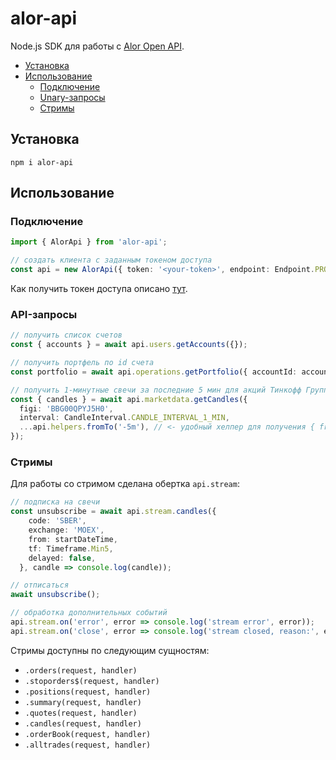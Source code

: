 # alor-api
Node.js SDK для работы с [Alor Open API](https://alor.dev/docs).

<!-- toc -->

- [Установка](#%D1%83%D1%81%D1%82%D0%B0%D0%BD%D0%BE%D0%B2%D0%BA%D0%B0)
- [Использование](#%D0%B8%D1%81%D0%BF%D0%BE%D0%BB%D1%8C%D0%B7%D0%BE%D0%B2%D0%B0%D0%BD%D0%B8%D0%B5)
    * [Подключение](#%D0%BF%D0%BE%D0%B4%D0%BA%D0%BB%D1%8E%D1%87%D0%B5%D0%BD%D0%B8%D0%B5)
    * [Unary-запросы](#unary-%D0%B7%D0%B0%D0%BF%D1%80%D0%BE%D1%81%D1%8B)
    * [Стримы](#%D1%81%D1%82%D1%80%D0%B8%D0%BC%D1%8B)

<!-- tocstop -->

## Установка
```
npm i alor-api
```

## Использование
### Подключение
```ts
import { AlorApi } from 'alor-api';

// создать клиента с заданным токеном доступа
const api = new AlorApi({ token: '<your-token>', endpoint: Endpoint.PROD, wssEndpoint: WssEndpoint.PROD });
```
Как получить токен доступа описано [тут](https://alor.dev/open-api-tokens).

### API-запросы
```ts
// получить список счетов
const { accounts } = await api.users.getAccounts({});

// получить портфель по id счета
const portfolio = await api.operations.getPortfolio({ accountId: accounts[0].id });

// получить 1-минутные свечи за последние 5 мин для акций Тинкофф Групп
const { candles } = await api.marketdata.getCandles({
  figi: 'BBG00QPYJ5H0',
  interval: CandleInterval.CANDLE_INTERVAL_1_MIN,
  ...api.helpers.fromTo('-5m'), // <- удобный хелпер для получения { from, to }
});
```

### Стримы
Для работы со стримом сделана обертка `api.stream`:
```ts
// подписка на свечи
const unsubscribe = await api.stream.candles({
    code: 'SBER',
    exchange: 'MOEX',
    from: startDateTime,
    tf: Timeframe.Min5,
    delayed: false,
  }, candle => console.log(candle));

// отписаться
await unsubscribe();

// обработка дополнительных событий
api.stream.on('error', error => console.log('stream error', error));
api.stream.on('close', error => console.log('stream closed, reason:', error));
```
Стримы доступны по следующим сущностям:
* `.orders(request, handler)`
* `.stoporders$(request, handler)`
* `.positions(request, handler)`
* `.summary(request, handler)`
* `.quotes(request, handler)`
* `.candles(request, handler)`
* `.orderBook(request, handler)`
* `.alltrades(request, handler)`